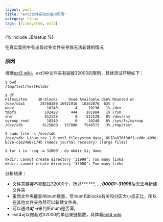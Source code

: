 ```yaml
---
layout: post
title: "ext3文件系统的使用局限"
category: linux
tags: [filesystem, ext3]
---
```

{% include JB/setup %}

在真实案例中有出现过多文件夹导致无法新建的情况

### 原因

根据[ext3 wiki](http://en.wikipedia.org/wiki/Ext4#cite_note-1)，ext3中文件夹有链接32000的限制，具体测试环境如下：

```
$ pwd
/tmp/test/testFolder

$ df
Filesystem     1K-blocks     Used Available Use% Mounted on
/dev/sda1       28768380 16921916  10362076  63% /
udev               10240        4     10236   1% /dev
tmpfs             102428      444    101984   1% /run
shm               512128        0    512128   0% /dev/shm
cgroup_root        10240        0     10240   0% /sys/fs/cgroup
/dev/sdb         8125880   157880   7548572   3% /tmp/test

$ sudo file -s /dev/sdb
/dev/sdb: Linux rev 1.0 ext3 filesystem data, UUID=670f00f1-cddc-409d-b326-c1e24a87174b (needs journal recovery) (large files)

$ for i in `seq -w 32000`; do mkdir $i; done

mkdir: cannot create directory ‘31999’: Too many links
mkdir: cannot create directory ‘32000’: Too many links
```

分析结果：

* 文件夹链接不能超过32000个，所以***.***, ***..***, ***00001~31998***后无法再新建文件夹
* 虽然文件夹能影响inum数量，但inum和blocks有关和分区大小成正比，所以在其他文件夹依然可以新建文件夹。
* 可以通过***df -i***来判断inum是否满。
* ext4可以做超过32000的单目录链接数，具体看[ext4 wiki](http://en.wikipedia.org/wiki/Ext4).

